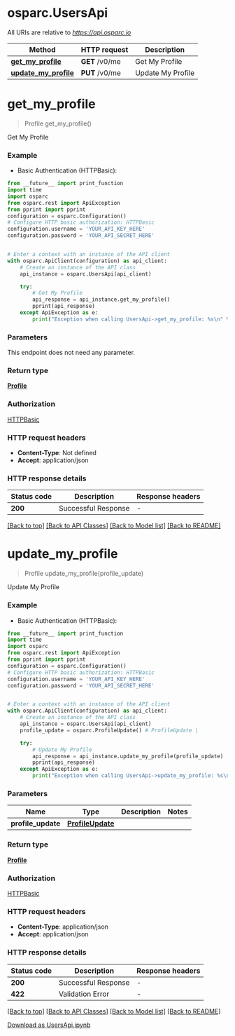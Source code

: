 # osparc.UsersApi

All URIs are relative to *https://api.osparc.io*

| Method                                                 | HTTP request   | Description       |
| ------------------------------------------------------ | -------------- | ----------------- |
| [**get_my_profile**](UsersApi.md#get_my_profile)       | **GET** /v0/me | Get My Profile    |
| [**update_my_profile**](UsersApi.md#update_my_profile) | **PUT** /v0/me | Update My Profile |


# **get_my_profile**

> Profile get_my_profile()

Get My Profile

### Example

* Basic Authentication (HTTPBasic):

```python
from __future__ import print_function
import time
import osparc
from osparc.rest import ApiException
from pprint import pprint
configuration = osparc.Configuration()
# Configure HTTP basic authorization: HTTPBasic
configuration.username = 'YOUR_API_KEY_HERE'
configuration.password = 'YOUR_API_SECRET_HERE'


# Enter a context with an instance of the API client
with osparc.ApiClient(configuration) as api_client:
    # Create an instance of the API class
    api_instance = osparc.UsersApi(api_client)

    try:
        # Get My Profile
        api_response = api_instance.get_my_profile()
        pprint(api_response)
    except ApiException as e:
        print("Exception when calling UsersApi->get_my_profile: %s\n" % e)
```

### Parameters
This endpoint does not need any parameter.

### Return type

[**Profile**](Profile.md)

### Authorization

[HTTPBasic](../README.md#HTTPBasic)

### HTTP request headers

 - **Content-Type**: Not defined
 - **Accept**: application/json

### HTTP response details
| Status code | Description         | Response headers |
| ----------- | ------------------- | ---------------- |
| **200**     | Successful Response | -                |

[[Back to top]](#) [[Back to API Classes]](../README.md#documentation-for-api-classes) [[Back to Model list]](../README.md#documentation-for-models) [[Back to README]](../README.md)

# **update_my_profile**
> Profile update_my_profile(profile_update)

Update My Profile

### Example

* Basic Authentication (HTTPBasic):

```python
from __future__ import print_function
import time
import osparc
from osparc.rest import ApiException
from pprint import pprint
configuration = osparc.Configuration()
# Configure HTTP basic authorization: HTTPBasic
configuration.username = 'YOUR_API_KEY_HERE'
configuration.password = 'YOUR_API_SECRET_HERE'


# Enter a context with an instance of the API client
with osparc.ApiClient(configuration) as api_client:
    # Create an instance of the API class
    api_instance = osparc.UsersApi(api_client)
    profile_update = osparc.ProfileUpdate() # ProfileUpdate |

    try:
        # Update My Profile
        api_response = api_instance.update_my_profile(profile_update)
        pprint(api_response)
    except ApiException as e:
        print("Exception when calling UsersApi->update_my_profile: %s\n" % e)
```

### Parameters

| Name               | Type                                  | Description | Notes |
| ------------------ | ------------------------------------- | ----------- | ----- |
| **profile_update** | [**ProfileUpdate**](ProfileUpdate.md) |             |

### Return type

[**Profile**](Profile.md)

### Authorization

[HTTPBasic](../README.md#HTTPBasic)

### HTTP request headers

 - **Content-Type**: application/json
 - **Accept**: application/json

### HTTP response details
| Status code | Description         | Response headers |
| ----------- | ------------------- | ---------------- |
| **200**     | Successful Response | -                |
| **422**     | Validation Error    | -                |

[[Back to top]](#) [[Back to API Classes]](../README.md#documentation-for-api-classes) [[Back to Model list]](../README.md#documentation-for-models) [[Back to README]](../README.md)

[Download as UsersApi.ipynb](md/code_samples/UsersApi.ipynb ':ignore')
